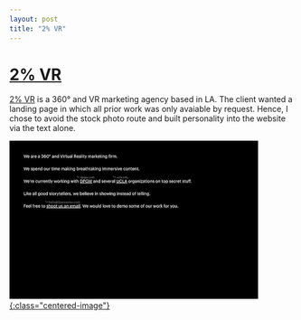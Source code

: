 ```yaml
---
layout: post
title: "2% VR"
---
```


# [2% VR](http://corbinmuraro.com/2percentvr)

[2% VR](http://corbinmuraro.com/2percentvr) is a 360° and VR marketing agency based in LA. The client wanted a landing page in which all prior work was only avaiable by request. Hence, I chose to avoid the stock photo route and built personality into the website via the text alone.

[![2% VR](images/2percent.png){:class="centered-image"}](http://corbinmuraro.com/2percentvr)